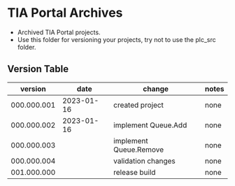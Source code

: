 # TIA Portal Archives
* Archived TIA Portal projects.
* Use this folder for versioning your projects, try not to use the plc_src folder.

## Version Table
version | date | change | notes 
--------|------|--------|------
000.000.001 | 2023-01-16 | created project | none
000.000.002 | 2023-01-16 | implement Queue.Add | none
000.000.003 | | implement Queue.Remove | none
000.000.004 | | validation changes | none
001.000.000 | | release build | none
